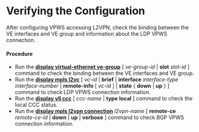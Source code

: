 Verifying the Configuration
===========================

After configuring VPWS accessing L2VPN, check the binding between the VE interfaces and VE group and information about the LDP VPWS connection.

#### Procedure

* Run the [**display virtual-ethernet ve-group**](cmdqueryname=display+virtual-ethernet+ve-group) [ *ve-group-id* | **slot** *slot-id* ] command to check the binding between the VE interfaces and VE group.
* Run the [**display mpls l2vc**](cmdqueryname=display+mpls+l2vc) [ *vc-id* | **brief** | **interface** *interface-type* *interface-number* | **remote-info** [ *vc-id* ] | **state** { **down** | **up** } ] command to check LDP VPWS connection information.
* Run the [**display vll ccc**](cmdqueryname=display+vll+ccc) [ *ccc-name* | **type** **local** ] command to check the local CCC status.
* Run the [**display mpls l2vpn connection**](cmdqueryname=display+mpls+l2vpn+connection) *l2vpn-name* [ **remote-ce** *remote-ce-id* | **down** | **up** | **verbose** ] command to check BGP VPWS connection information.
